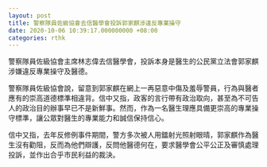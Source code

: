 ```yaml
---
layout: post
title: 警察隊員佐級協會去信醫學會投訴郭家麒涉違反專業操守
date: 2020-10-06 10:39:17.000000000 +08:00
categories: rthk
---
```


警察隊員佐級協會主席林志偉去信醫學會，投訴本身是醫生的公民黨立法會郭家麒涉嫌違反專業操守及醫德。

警察隊員佐級協會說，留意到郭家麒在網上一再惡意中傷及羞辱警員，行為與醫者應有的崇高道德標準相違背。信中又指，政客的言行帶有政治取向，甚至為不可告人的政治目的辦事早已不是新鮮事。然而，作為一名醫生理應具備更崇高的專業操守標準，讓公眾對醫生的專業能力和誠信保持信心。

信中又指，去年反修例事件期間，警方多次被人用鐳射光照射眼晴，郭家麒作為醫生沒有勸阻，反而為他們辯護，反問他醫德何在，要求醫學會公平公正及審慎處理投訴，並作出合乎市民利益的裁決。
